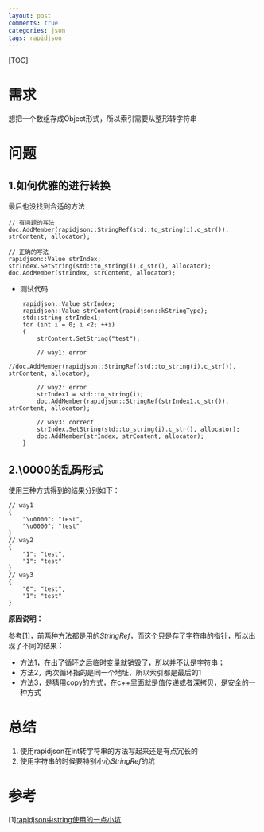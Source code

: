```yaml
---
layout: post
comments: true
categories: json
tags: rapidjson
---
```


[TOC]

# 需求
想把一个数组存成Object形式，所以索引需要从整形转字符串

# 问题
## 1.如何优雅的进行转换
最后也没找到合适的方法

```
// 有问题的写法
doc.AddMember(rapidjson::StringRef(std::to_string(i).c_str()), strContent, allocator);

// 正确的写法
rapidjson::Value strIndex;
strIndex.SetString(std::to_string(i).c_str(), allocator);
doc.AddMember(strIndex, strContent, allocator);
```

* 测试代码
```
    rapidjson::Value strIndex;
    rapidjson::Value strContent(rapidjson::kStringType);
    std::string strIndex1;
    for (int i = 0; i <2; ++i)
    {
        strContent.SetString("test");
        
        // way1: error
        //doc.AddMember(rapidjson::StringRef(std::to_string(i).c_str()), strContent, allocator);

        // way2: error
        strIndex1 = std::to_string(i);
        doc.AddMember(rapidjson::StringRef(strIndex1.c_str()), strContent, allocator);

        // way3: correct
        strIndex.SetString(std::to_string(i).c_str(), allocator);
        doc.AddMember(strIndex, strContent, allocator);
    }
```
## 2.\0000的乱码形式
使用三种方式得到的结果分别如下：

```
// way1
{
    "\u0000": "test",
    "\u0000": "test"
}
// way2
{
    "1": "test",
    "1": "test"
}
// way3
{
    "0": "test",
    "1": "test"
}
```
**原因说明：**

参考[1]，前两种方法都是用的*StringRef*，而这个只是存了字符串的指针，所以出现了不同的结果：

* 方法1，在出了循环之后临时变量就销毁了，所以并不认是字符串；
* 方法2，两次循环指的是同一个地址，所以索引都是最后的1
* 方法3，是猜用copy的方式，在c++里面就是值传递或者深拷贝，是安全的一种方式
# 总结
1. 使用rapidjson在int转字符串的方法写起来还是有点冗长的
2. 使用字符串的时候要特别小心*StringRef*的坑
# 参考
[1][rapidjson中string使用的一点小坑](https://blog.csdn.net/wwwasw/article/details/76473165)
